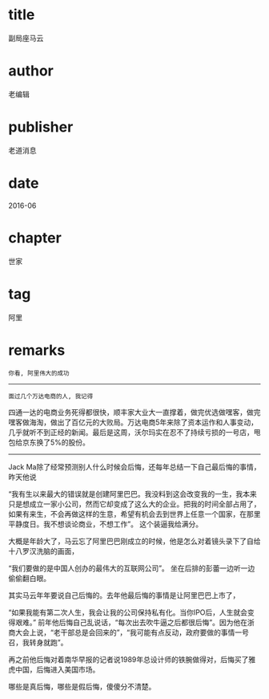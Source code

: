 # title
副局座马云

# author
老编辑

# publisher
老道消息

# date
2016-06

# chapter
世家

# tag
阿里

# remarks
`你看, 阿里伟大的成功`

---

`面过几个万达电商的人, 我记得`

四通一达的电商业务死得都很快，顺丰家大业大一直撑着，做完优选做嘿客，做完嘿客做海淘，做出了百亿元的大败局。万达电商5年来除了资本运作和人事变动，几乎就听不到正经的新闻。最后是这周，沃尔玛实在忍不了持续亏损的一号店，甩包给京东换了5%的股份。

---

Jack Ma除了经常预测别人什么时候会后悔，还每年总结一下自己最后悔的事情，昨天他说

“我有生以来最大的错误就是创建阿里巴巴。我没料到这会改变我的一生，我本来只是想成立一家小公司，然而它却变成了这么大的企业。把我的时间全部占用了，如果有来生，不会再做这样的生意，希望有机会去到世界上任意一个国家，在那里平静度日。我不想谈论商业，不想工作”。
这个装逼我给满分。

大概是年龄大了，马云忘了阿里巴巴刚成立的时候，他是怎么对着镜头录下了自给十八罗汉洗脑的画面，

“我们要做的是中国人创办的最伟大的互联网公司”。
坐在后排的彭蕾一边听一边偷偷翻白眼。

其实马云年年要说自己后悔的。去年他最后悔的事情是让阿里巴巴上市了，

“如果我能有第二次人生，我会让我的公司保持私有化。当你IPO后，人生就会变得艰难。”
前年他后悔自己乱说话，“每次出去吹牛逼之后都很后悔”。因为他在浙商大会上说，“老干部总是会回来的”，“我可能有点反动，政府要做的事情一号召，我转身就跑”。

再之前他后悔对着南华早报的记者说1989年总设计师的铁腕做得对，后悔买了雅虎中国，后悔进入美国市场。

哪些是真后悔，哪些是假后悔，傻傻分不清楚。


